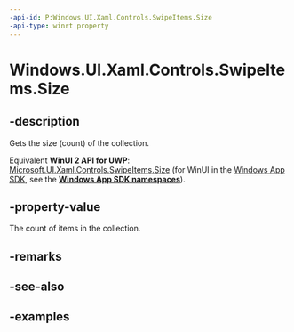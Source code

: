 ```yaml
---
-api-id: P:Windows.UI.Xaml.Controls.SwipeItems.Size
-api-type: winrt property
---
```


<!-- Property syntax.
public uint Size { get; }
-->

# Windows.UI.Xaml.Controls.SwipeItems.Size

## -description

Gets the size (count) of the collection.

Equivalent **WinUI 2 API for UWP**: [Microsoft.UI.Xaml.Controls.SwipeItems.Size](/windows/winui/api/microsoft.ui.xaml.controls.swipeitems.size) (for WinUI in the [Windows App SDK](/windows/apps/windows-app-sdk/), see the **[Windows App SDK namespaces](/windows/windows-app-sdk/api/winrt/)**).

## -property-value

The count of items in the collection.

## -remarks

## -see-also

## -examples

